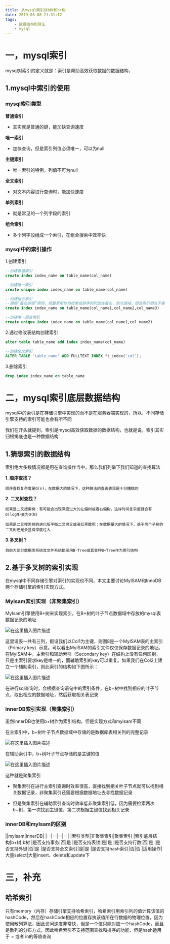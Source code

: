 ```yaml
---
title: 从mysql索引谈b树和b+树
date: 2019-08-08 21:31:12
tags:
    - 数据结构和算法
    - mysql
---
```


# 一，mysql索引

mysql对索引的定义就是：索引是帮助高效获取数据的数据结构，

## 1.mysql中索引的使用

### mysql索引类型

**普通索引**
    
- 其实就是普通的键，能加快查询速度 

**唯一索引**

- 加快查询，但是索引列值必须唯一，可以为null

**主键索引**

- 唯一索引的特例，列值不可为null

**全文索引**

- 对文本内容进行查询时，能加快速度

**单列索引**

- 就是常见的一个列字段的索引

**组合索引**

- 多个列字段组成一个索引，在组合搜索中效率快

### mysql中的索引操作

1.创建索引
```sql
--创建普通索引
create index index_name on table_name(col_name)

--创建唯一索引
create unique index index_name on table_name(col_name)

--创建组合索引
--遵循“最左前缀”原则，把最常用作为检索或排序的列放在最左，依次递减，组合索引相当于建立了col1,col1col2,col1col2col3三个索引，而col2或者col3是不能使用索引的。
create index index_name on table_name(col_name1,col_name2,col_name3)

--创建唯一组合索引
create unique index index_name on table_name(col_name1,col_name2)
```

2.通过修改表结构创建索引
```sql
alter table table_name add index index_name(col_name) 

--创建全文索引
ALTER TABLE 'table_name' ADD FULLTEXT INDEX ft_index('col')；
```
3.删除索引
```sql
drop index index_name on table_name
```
# 二，mysql索引底层数据结构

mysql中的索引是在存储引擎中实现的而不是在服务器端实现的，所以，不同存储引擎支持的索引可能也会有所不同

我们在开头就提到，索引是mysql高效获取数据的数据结构，也就是说，索引其实归根揭底也是一种数据结构

## 1.猜想索引的数据结构

索引绝大多数情况都是用在查询操作当中，那么我们列举下我们知道的查找算法

**1. 顺序查找？**

    顺序查找复杂度是O(n)，在数据大的情况下，这种算法的查询表现是十分糟糕的

**2. 二叉树查找？**

    如果是二叉搜索树：有可能会出现深度过大的左偏树或者右偏树，这样时间复杂度就会有O(logN)变为O(N)

    如果是二叉搜索树的进化版平衡二叉树又或者红黑数呢：在数据量大的情况下，基于两个子树的二叉树还是会显得深度过大

**3.多叉树？**

    目前大部分数据库系统及文件系统都采用B-Tree或其变种B+Tree作为索引结构

## 2.基于多叉树的索引实现    

在mysql中不同存储引擎对索引的实现也不同，本文主要讨论MyISAM和InnoDB两个存储引擎的索引实现方式。

### MyIsam索引实现（非聚集索引）

MyIsam引擎使用B+树来实现索引，在B+树的叶子节点数据域中存放的mysql表数据记录的地址

![在这里插入图片描述](https://img-blog.csdnimg.cn/20190809210653928.png?x-oss-process=image/watermark,type_ZmFuZ3poZW5naGVpdGk,shadow_10,text_aHR0cHM6Ly9ibG9nLmNzZG4ubmV0L3dlaXhpbl80MTkyMjI4OQ==,size_16,color_FFFFFF,t_70)

这里设表一共有三列，假设我们以Col1为主键，则图8是一个MyISAM表的主索引（Primary key）示意。可以看出MyISAM的索引文件仅仅保存数据记录的地址。在MyISAM中，主索引和辅助索引（Secondary key）在结构上没有任何区别，只是主索引要求key是唯一的，而辅助索引的key可以重复。如果我们在Col2上建立一个辅助索引，则此索引的结构如下图所示：

![在这里插入图片描述](https://img-blog.csdnimg.cn/20190809210820897.png?x-oss-process=image/watermark,type_ZmFuZ3poZW5naGVpdGk,shadow_10,text_aHR0cHM6Ly9ibG9nLmNzZG4ubmV0L3dlaXhpbl80MTkyMjI4OQ==,size_16,color_FFFFFF,t_70)

在进行sql查询时，会根据查询语句中的索引条件，在b+树中找到相应的叶子节点，取出相应的数据地址，然后获取相关表记录

### innerDB索引实现（聚集索引）

虽然innerDB也使用b+树作为索引结构，但是实现方式和myisam不同

在主索引中，b+树叶子节点数据域中存储的是数据库表相关列的完整记录

![在这里插入图片描述](https://img-blog.csdnimg.cn/20190809211253940.png?x-oss-process=image/watermark,type_ZmFuZ3poZW5naGVpdGk,shadow_10,text_aHR0cHM6Ly9ibG9nLmNzZG4ubmV0L3dlaXhpbl80MTkyMjI4OQ==,size_16,color_FFFFFF,t_70)

在辅助索引中，b+树叶子节点存储的是主键的值

![在这里插入图片描述](https://img-blog.csdnimg.cn/20190809211347423.png?x-oss-process=image/watermark,type_ZmFuZ3poZW5naGVpdGk,shadow_10,text_aHR0cHM6Ly9ibG9nLmNzZG4ubmV0L3dlaXhpbl80MTkyMjI4OQ==,size_16,color_FFFFFF,t_70)

这种就是聚集索引

- 聚集索引在进行主索引查询时效率很高，直接找到相关叶子节点就可以找到相关数据记录，非聚集索引还需要根据数据地址去寻找数据记录

- 但是聚集索引在辅助索引查询时效率低非聚集索引低，因为需要检索两次b+树，第一次找到主键值，第二次根据主键值找到相关记录

### innerDB和myIsam的区别

||myIsam|innerDB|
|--|--|--|--|
|索引类型|非聚集索引|聚集索引
|索引底层结构|b+树|b树
|是否支持事务|否|是
|是否支持表锁|是|是
|是否支持行数|否|是
|是否支持外键|否|是
|是否支持全文索引|是|是
|是否支持hash索引|否|否
|适用操作|大量select|大量insert、delete和update下



# 三，补充

## 哈希索引

只有memory（内存）存储引擎支持哈希索引，哈希索引用索引列的值计算该值的hashCode，然后在hashCode相应的位置存执该值所在行数据的物理位置，因为使用散列算法，因此访问速度非常快，但是一个值只能对应一个hashCode，而且是散列的分布方式，因此哈希索引不支持范围查找和排序的功能，但是hash适用于 = 或者 in的等值查询




